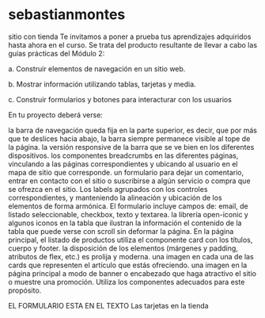 # sebastianmontes
sitio con tienda
Te invitamos a poner a prueba tus aprendizajes adquiridos hasta ahora en el curso. Se trata del producto resultante de llevar a cabo las guías prácticas del Módulo 2:

a. Construir elementos de navegación en un sitio web.

b. Mostrar información utilizando tablas, tarjetas y media.

c. Construir formularios y botones para interacturar con los usuarios

En tu proyecto deberá verse:

la barra de navegación queda fija en la parte superior, es decir, que por más que te deslices hacia abajo, la barra siempre permanece visible al tope de la página.
la versión responsive de la barra que se ve bien en los diferentes dispositivos.
los componentes breadcrumbs en las diferentes páginas, vinculando a las páginas correspondientes y ubicando al usuario en el mapa de sitio que corresponde.
un formulario para dejar un comentario, entrar en contacto con el sitio o suscribirse a algún servicio o compra que se ofrezca en el sitio. Los labels agrupados con los controles correspondientes, y manteniendo la alineación y ubicación de los elementos de forma armónica. El formulario incluye campos de: email, de listado seleccionable, checkbox, texto y textarea.
la librería open-iconic y algunos iconos en la tabla que ilustran la información
el contenido de la tabla que puede verse con scroll sin deformar la página.
En la página principal, el listado de productos utiliza el componente card con los títulos, cuerpo y footer.
la disposición de los elementos (márgenes y padding, atributos de flex, etc.) es prolija y moderna.
una imagen en cada una de las cards que representen el artículo que estás ofreciendo.
una imagen en la página principal a modo de banner o encabezado que haga atractivo el sitio o muestre una promoción. Utiliza los componentes adecuados para este propósito.





EL FORMULARIO ESTA EN EL TEXTO
Las tarjetas en la tienda
